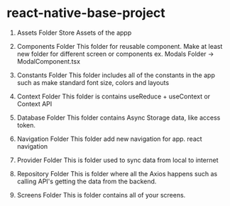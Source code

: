 # react-native-base-project

1. Assets Folder
   Store Assets of the appp

2. Components Folder
   This folder for reusable component.
   Make at least new folder for different screen or components ex. Modals Folder -> ModalComponent.tsx

3. Constants Folder
   This folder includes all of the constants in the app such as make standard font size, colors and layouts

4. Context Folder
   This folder is contains useReduce + useContext or Context API

5. Database Folder
   This folder contains Async Storage data, like access token.

6. Navigation Folder
   This folder add new navigation for app. react navigation

7. Provider Folder
   This is folder used to sync data from local to internet

8. Repository Folder
   This is folder where all the Axios happens such as calling API's getting the data from the backend.

9. Screens Folder
   This is folder contains all of your screens.
